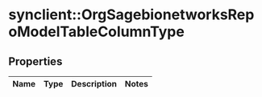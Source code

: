 # synclient::OrgSagebionetworksRepoModelTableColumnType


## Properties
Name | Type | Description | Notes
------------ | ------------- | ------------- | -------------


